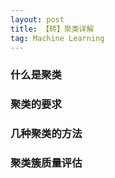 ```yaml
---
layout: post
title: 【转】聚类详解
tag: Machine Learning
---
```


### 什么是聚类

### 聚类的要求

### 几种聚类的方法

### 聚类簇质量评估